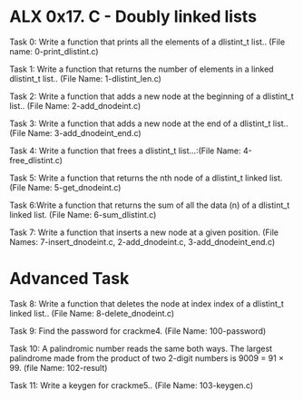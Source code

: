 # ALX 0x17. C - Doubly linked lists

Task 0: Write a function that prints all the elements of a dlistint_t list.. (File name: 0-print_dlistint.c)

Task 1: Write a function that returns the number of elements in a linked dlistint_t list.. (File Name: 1-dlistint_len.c)

Task 2:  Write a function that adds a new node at the beginning of a dlistint_t list.. (File Name: 2-add_dnodeint.c)

Task 3: Write a function that adds a new node at the end of a dlistint_t list.. (File Name: 3-add_dnodeint_end.c)

Task 4: Write a function that frees a dlistint_t list...:(File Name:  4-free_dlistint.c)

Task 5: Write a function that returns the nth node of a dlistint_t linked list. (File Name: 5-get_dnodeint.c)

Task 6:Write a function that returns the sum of all the data (n) of a dlistint_t linked list. (File Name: 6-sum_dlistint.c)

Task 7: Write a function that inserts a new node at a given position.  (File Names:  7-insert_dnodeint.c, 2-add_dnodeint.c, 3-add_dnodeint_end.c)

# Advanced Task

Task 8: Write a function that deletes the node at index index of a dlistint_t linked list.. (File Name: 8-delete_dnodeint.c)

Task 9: Find the password for crackme4. (File Name: 100-password)

Task 10: A palindromic number reads the same both ways. The largest palindrome made from the product of two 2-digit numbers is 9009 = 91 × 99. (file Name: 102-result)

Task 11: Write a keygen for crackme5.. (File Name: 103-keygen.c)

